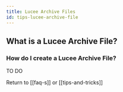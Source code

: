 ```yaml
---
title: Lucee Archive Files
id: tips-lucee-archive-file
---
```


## What is a Lucee Archive File? ##

### How do I create a Lucee Archive File? ###

TO DO

Return to [[faq-s]] or [[tips-and-tricks]]
